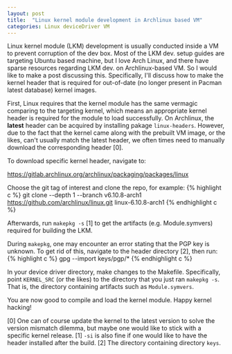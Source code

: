 ```yaml
---
layout: post
title:  "Linux kernel module development in Archlinux based VM"
categories: Linux deviceDriver VM
---
```


Linux kernel module (LKM) development is usually conducted inside a VM to prevent corruption of the dev box. Most of the LKM dev. setup guides are targeting Ubuntu based machine, but I love Arch Linux, and there have sparse resources regarding LKM dev. on Archlinux-based VM. So I would like to make a post discussing this. Specifically, I'll discuss how to make the kernel header that is required for out-of-date (no longer present in Pacman latest database) kernel images.

First, Linux requires that the kernel module has the same vermagic comparing to the targeting kernel, which means an appropriate kernel header is required for the module to load successfully. On Archlinux, the **latest** header can be acquired by installing pakage `linux-headers`. However, due to the fact that the kernel came along with the prebuilt VM image, or the likes, can't usually match the latest header, we often times need to manually download the corresponding header [0].

To download specific kernel header, navigate to:

https://gitlab.archlinux.org/archlinux/packaging/packages/linux

Choose the git tag of interest and clone the repo, for example:
{% highlight c %}
git clone --depth 1 --branch v6.10.8-arch1 https://github.com/archlinux/linux.git linux-6.10.8-arch1
{% endhighlight c %}

Afterwards, run `makepkg -s` [1] to get the artifacts (e.g. Module.symvers) required for building the LKM.

During `makepkg`, one may encounter an error stating that the PGP key is unknown. To get rid of this, navigate to the header directory [2], then run:
{% highlight c %}
gpg --import keys/pgp/*
{% endhighlight c %}

In your device driver directory, make changes to the Makefile. Specifically, point `KERNEL_SRC` (or the likes) to the directory that you just ran `makepkg -s`. That is, the directory containing artifacts such as `Module.symvers`.

You are now good to compile and load the kernel module. Happy kernel hacking!

[0] One can of course update the kernel to the latest version to solve the version mismatch dilemma, but maybe one would like to stick with a specific kernel release.
[1] `-si` is also fine if one would like to have the header installed after the build.
[2] The directory containing directory `keys`.
